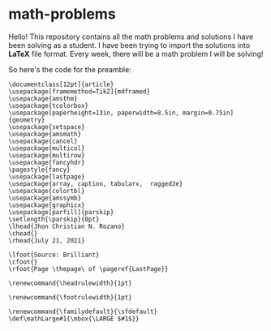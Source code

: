 # math-problems
Hello! This repository contains all the math problems and solutions I have been solving as a student. I have been trying to import the solutions into **LaTeX** file format. Every week, there will be a math problem I will be solving! 

So here's the code for the preamble:

```
\documentclass[12pt]{article}
\usepackage[framemethod=TikZ]{mdframed}
\usepackage{amsthm}
\usepackage{tcolorbox}
\usepackage[paperheight=13in, paperwidth=8.5in, margin=0.75in]{geometry}
\usepackage{setspace}
\usepackage{amsmath}
\usepackage{cancel}
\usepackage{multicol}
\usepackage{multirow}
\usepackage{fancyhdr}
\pagestyle{fancy}
\usepackage{lastpage} 
\usepackage{array, caption, tabularx,  ragged2e}
\usepackage{colortbl}
\usepackage{amssymb}
\usepackage{graphicx}
\usepackage[parfill]{parskip}
\setlength{\parskip}{0pt}
\lhead{Jhon Christian N. Rozano}
\chead{}
\rhead{July 21, 2021}

\lfoot{Source: Brilliant}
\cfoot{}
\rfoot{Page \thepage\ of \pageref{LastPage}}

\renewcommand{\headrulewidth}{1pt}

\renewcommand{\footrulewidth}{1pt}

\renewcommand{\familydefault}{\sfdefault}
\def\mathLarge#1{\mbox{\LARGE $#1$}}
```
